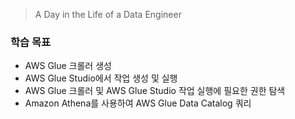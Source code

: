 
> A Day in the Life of a Data Engineer

### 학습 목표
- AWS Glue 크롤러 생성
- AWS Glue Studio에서 작업 생성 및 실행
- AWS Glue 크롤러 및 AWS Glue Studio 작업 실행에 필요한 권한 탐색
- Amazon Athena를 사용하여 AWS Glue Data Catalog 쿼리

